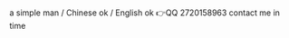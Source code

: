 a simple man / Chinese ok / English ok
👉QQ 2720158963 contact me in time

<!---
JiemouQAQ/JiemouQAQ is a ✨ special ✨ repository because its `README.md` (this file) appears on your GitHub profile.
You can click the Preview link to take a look at your changes.
--->
